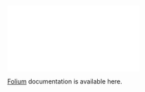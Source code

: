 
![](basin_map.html)

[Folium](https://python-visualization.github.io/folium/) documentation is available here.
